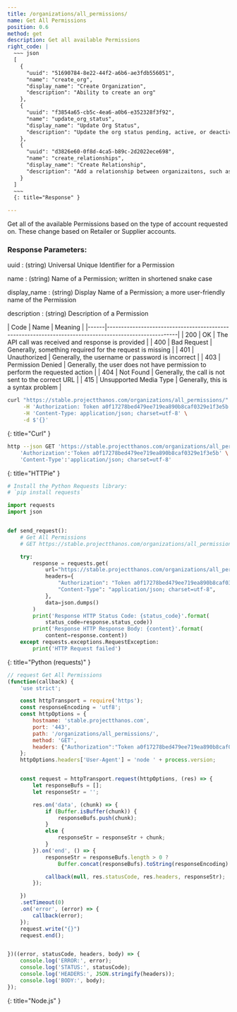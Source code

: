 ```yaml
---
title: /organizations/all_permissions/
name: Get All Permissions
position: 0.6
method: get
description: Get all available Permissions
right_code: |
  ~~~ json
  [
    {
      "uuid": "51690784-8e22-44f2-a6b6-ae3fdb556051",
      "name": "create_org",
      "display_name": "Create Organization",
      "description": "Ability to create an org"
    },
    {
      "uuid": "f3854a65-cb5c-4ea6-a0b6-e352328f3f92",
      "name": "update_org_status",
      "display_name": "Update Org Status",
      "description": "Update the org status pending, active, or deactive"
    },
    {
      "uuid": "d3826e60-0f8d-4ca5-b89c-2d2022ece698",
      "name": "create_relationships",
      "display_name": "Create Relationship",
      "description": "Add a relationship between organizaitons, such as supplier to retailer"
    }
  ]
  ~~~
  {: title="Response" }

---
```

Get all of the available Permissions based on the type of account requested on. These change based on Retailer or Supplier accounts.

### Response Parameters:

uuid
: (string) Universal Unique Identifier for a Permission

name
: (string) Name of a Permission; written in shortened snake case

display_name
: (string) Display Name of a Permission; a more user-friendly name of the Permission

description
: (string) Description of a Permission

| Code | Name                   | Meaning                                                                      |
|------|-------------------------------------------------------------------------------------------------------|
| 200  | OK                     | The API call was received and response is provided                           |
| 400  | Bad Request            | Generally, something required for the request is missing                     |
| 401  | Unauthorized           | Generally, the username or password is incorrect                             |
| 403  | Permission Denied      | Generally, the user does not have permission to perform the requested action |
| 404  | Not Found              | Generally, the call is not sent to the correct URL                           |
| 415  | Unsupported Media Type | Generally, this is a syntax problem                                          |


~~~ bash
curl "https://stable.projectthanos.com/organizations/all_permissions/" \
     -H 'Authorization: Token a0f17278bed479ee719ea890b8caf0329e1f3e5b' \
     -H 'Content-Type: application/json; charset=utf-8' \
     -d $'{}'

~~~
{: title="Curl" }

~~~ bash
http --json GET 'https://stable.projectthanos.com/organizations/all_permissions/' \
    'Authorization':'Token a0f17278bed479ee719ea890b8caf0329e1f3e5b' \
    'Content-Type':'application/json; charset=utf-8'


~~~
{: title="HTTPie" }

~~~ python
# Install the Python Requests library:
# `pip install requests`

import requests
import json


def send_request():
    # Get All Permissions
    # GET https://stable.projectthanos.com/organizations/all_permissions/

    try:
        response = requests.get(
            url="https://stable.projectthanos.com/organizations/all_permissions/",
            headers={
                "Authorization": "Token a0f17278bed479ee719ea890b8caf0329e1f3e5b",
                "Content-Type": "application/json; charset=utf-8",
            },
            data=json.dumps()
        )
        print('Response HTTP Status Code: {status_code}'.format(
            status_code=response.status_code))
        print('Response HTTP Response Body: {content}'.format(
            content=response.content))
    except requests.exceptions.RequestException:
        print('HTTP Request failed')

~~~
{: title="Python (requests)" }

~~~ javascript
// request Get All Permissions
(function(callback) {
    'use strict';

    const httpTransport = require('https');
    const responseEncoding = 'utf8';
    const httpOptions = {
        hostname: 'stable.projectthanos.com',
        port: '443',
        path: '/organizations/all_permissions/',
        method: 'GET',
        headers: {"Authorization":"Token a0f17278bed479ee719ea890b8caf0329e1f3e5b","Content-Type":"application/json; charset=utf-8"}
    };
    httpOptions.headers['User-Agent'] = 'node ' + process.version;


    const request = httpTransport.request(httpOptions, (res) => {
        let responseBufs = [];
        let responseStr = '';

        res.on('data', (chunk) => {
            if (Buffer.isBuffer(chunk)) {
                responseBufs.push(chunk);
            }
            else {
                responseStr = responseStr + chunk;
            }
        }).on('end', () => {
            responseStr = responseBufs.length > 0 ?
                Buffer.concat(responseBufs).toString(responseEncoding) : responseStr;

            callback(null, res.statusCode, res.headers, responseStr);
        });

    })
    .setTimeout(0)
    .on('error', (error) => {
        callback(error);
    });
    request.write("{}")
    request.end();


})((error, statusCode, headers, body) => {
    console.log('ERROR:', error);
    console.log('STATUS:', statusCode);
    console.log('HEADERS:', JSON.stringify(headers));
    console.log('BODY:', body);
});

~~~
{: title="Node.js" }
